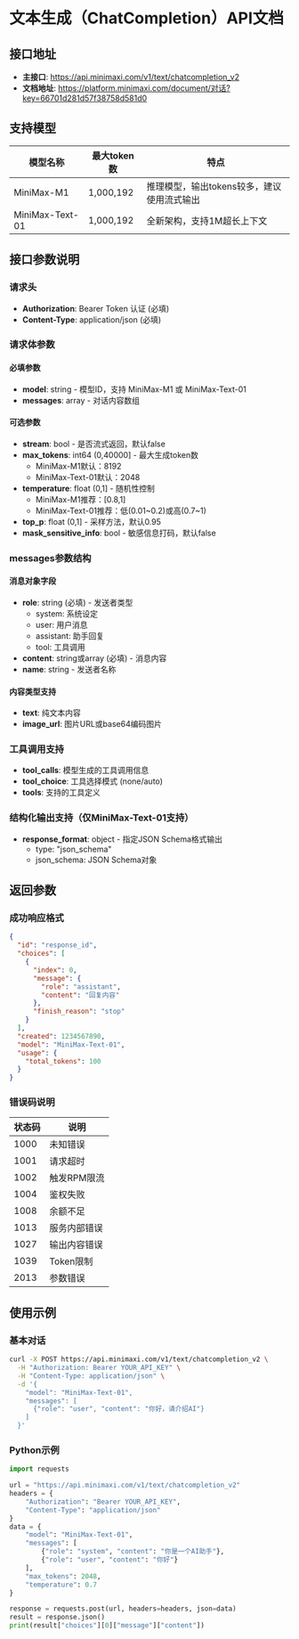 # 文本生成（ChatCompletion）API文档

## 接口地址
- **主接口**: https://api.minimaxi.com/v1/text/chatcompletion_v2
- **文档地址**: https://platform.minimaxi.com/document/对话?key=66701d281d57f38758d581d0

## 支持模型

| 模型名称 | 最大token数 | 特点 |
|----------|-------------|------|
| MiniMax-M1 | 1,000,192 | 推理模型，输出tokens较多，建议使用流式输出 |
| MiniMax-Text-01 | 1,000,192 | 全新架构，支持1M超长上下文 |

## 接口参数说明

### 请求头
- **Authorization**: Bearer Token 认证 (必填)
- **Content-Type**: application/json (必填)

### 请求体参数

#### 必填参数
- **model**: string - 模型ID，支持 MiniMax-M1 或 MiniMax-Text-01
- **messages**: array - 对话内容数组

#### 可选参数
- **stream**: bool - 是否流式返回，默认false
- **max_tokens**: int64 (0,40000] - 最大生成token数
  - MiniMax-M1默认：8192
  - MiniMax-Text-01默认：2048
- **temperature**: float (0,1] - 随机性控制
  - MiniMax-M1推荐：[0.8,1]
  - MiniMax-Text-01推荐：低(0.01~0.2)或高(0.7~1)
- **top_p**: float (0,1] - 采样方法，默认0.95
- **mask_sensitive_info**: bool - 敏感信息打码，默认false

### messages参数结构

#### 消息对象字段
- **role**: string (必填) - 发送者类型
  - system: 系统设定
  - user: 用户消息
  - assistant: 助手回复
  - tool: 工具调用
- **content**: string或array (必填) - 消息内容
- **name**: string - 发送者名称

#### 内容类型支持
- **text**: 纯文本内容
- **image_url**: 图片URL或base64编码图片

### 工具调用支持
- **tool_calls**: 模型生成的工具调用信息
- **tool_choice**: 工具选择模式 (none/auto)
- **tools**: 支持的工具定义

### 结构化输出支持（仅MiniMax-Text-01支持）
- **response_format**: object - 指定JSON Schema格式输出
  - type: "json_schema"
  - json_schema: JSON Schema对象

## 返回参数

### 成功响应格式
```json
{
  "id": "response_id",
  "choices": [
    {
      "index": 0,
      "message": {
        "role": "assistant",
        "content": "回复内容"
      },
      "finish_reason": "stop"
    }
  ],
  "created": 1234567890,
  "model": "MiniMax-Text-01",
  "usage": {
    "total_tokens": 100
  }
}
```

### 错误码说明
| 状态码 | 说明 |
|--------|------|
| 1000 | 未知错误 |
| 1001 | 请求超时 |
| 1002 | 触发RPM限流 |
| 1004 | 鉴权失败 |
| 1008 | 余额不足 |
| 1013 | 服务内部错误 |
| 1027 | 输出内容错误 |
| 1039 | Token限制 |
| 2013 | 参数错误 |

## 使用示例

### 基本对话
```bash
curl -X POST https://api.minimaxi.com/v1/text/chatcompletion_v2 \
  -H "Authorization: Bearer YOUR_API_KEY" \
  -H "Content-Type: application/json" \
  -d '{
    "model": "MiniMax-Text-01",
    "messages": [
      {"role": "user", "content": "你好，请介绍AI"}
    ]
  }'
```

### Python示例
```python
import requests

url = "https://api.minimaxi.com/v1/text/chatcompletion_v2"
headers = {
    "Authorization": "Bearer YOUR_API_KEY",
    "Content-Type": "application/json"
}
data = {
    "model": "MiniMax-Text-01",
    "messages": [
        {"role": "system", "content": "你是一个AI助手"},
        {"role": "user", "content": "你好"}
    ],
    "max_tokens": 2048,
    "temperature": 0.7
}

response = requests.post(url, headers=headers, json=data)
result = response.json()
print(result["choices"][0]["message"]["content"])
```